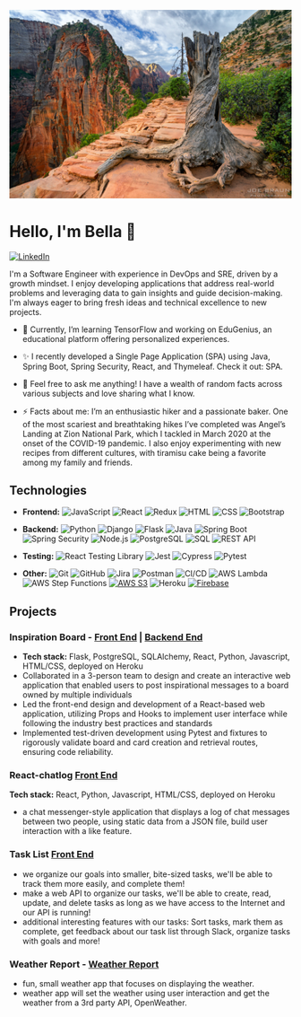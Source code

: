 ![Angel-Landing](https://github.com/bellaiam/bellaiam/blob/main/angel.jpg)

# Hello, I'm Bella 👋
[![LinkedIn](https://img.shields.io/badge/-LinkedIn-blue?logo=linkedin&style=flat-square&logoColor=white)](https://www.linkedin.com/in/bellaiam/)

I'm a Software Engineer with experience in DevOps and SRE, driven by a growth mindset. I enjoy developing applications that address real-world problems and leveraging data to gain insights and guide decision-making. I'm always eager to bring fresh ideas and technical excellence to new projects.

- 🌱 Currently, I’m learning TensorFlow and working on EduGenius, an educational platform offering personalized experiences. 
- ✨ I recently developed a Single Page Application (SPA) using Java, Spring Boot, Spring Security, React, and Thymeleaf. Check it out: SPA.

- 💬 Feel free to ask me anything! I have a wealth of random facts across various subjects and love sharing what I know.

- ⚡ Facts about me: I’m an enthusiastic hiker and a passionate baker. One of the most scariest and breathtaking hikes I’ve completed was Angel’s Landing at Zion National Park, which I tackled in March 2020 at the onset of the COVID-19 pandemic. I also enjoy experimenting with new recipes from different cultures, with tiramisu cake being a favorite among my family and friends.

## Technologies
- **Frontend:**
![JavaScript](https://img.shields.io/badge/-JavaScript-F7DF1E?logo=javascript&logoColor=white&style=flat-square)
![React](https://img.shields.io/badge/-React-61DAFB?logo=react&logoColor=white&style=flat-square)
![Redux](https://img.shields.io/badge/-Redux-764ABC?logo=redux&logoColor=white&style=flat-square)
![HTML](https://img.shields.io/badge/-HTML5-E34F26?logo=html5&logoColor=white&style=flat-square)
![CSS](https://img.shields.io/badge/-CSS3-1572B6?logo=css3&logoColor=white&style=flat-square)
![Bootstrap](https://img.shields.io/badge/-Bootstrap-563D7C?logo=bootstrap&logoColor=white&style=flat-square)
- **Backend:**
![Python](https://img.shields.io/badge/-Python-3776AB?logo=python&logoColor=white&style=flat-square)
![Django](https://img.shields.io/badge/-Django-092E20?logo=django&logoColor=white&style=flat-square)
![Flask](https://img.shields.io/badge/-Flask-000000?logo=flask&logoColor=white&style=flat-square)
![Java](https://img.shields.io/badge/-Java-007396?logo=java&logoColor=white&style=flat-square)
![Spring Boot](https://img.shields.io/badge/-Spring%20Boot-6DB33F?logo=spring-boot&logoColor=white&style=flat-square)
![Spring Security](https://img.shields.io/badge/-Spring%20Security-6DB33F?logo=spring-security&logoColor=white&style=flat-square)
![Node.js](https://img.shields.io/badge/-Node.js-339933?logo=node.js&logoColor=white&style=flat-square)
![PostgreSQL](https://img.shields.io/badge/-PostgreSQL-336791?logo=postgresql&logoColor=white&style=flat-square)
![SQL](https://img.shields.io/badge/-SQL-4479A1?logo=sql&logoColor=white&style=flat-square)
![REST API](https://img.shields.io/badge/-REST%20API-007ACC?style=flat-square)


- **Testing:** 
![React Testing Library](https://img.shields.io/badge/-React%20Testing%20Library-DB7093?logo=testing-library&logoColor=white&style=flat-square)
![Jest](https://img.shields.io/badge/-Jest-C21325?logo=jest&logoColor=white&style=flat-square)
![Cypress](https://img.shields.io/badge/-Cypress-17202C?logo=cypress&logoColor=white&style=flat-square)
![Pytest](https://img.shields.io/badge/-Pytest-3776AB?logo=pytest&logoColor=white&style=flat-square)
- **Other:**
![Git](https://img.shields.io/badge/-Git-F05032?logo=git&logoColor=white&style=flat-square)
![GitHub](https://img.shields.io/badge/-GitHub-181717?logo=github&logoColor=white&style=flat-square)
![Jira](https://img.shields.io/badge/-Jira-0052CC?logo=jira&logoColor=white&style=flat-square)
![Postman](https://img.shields.io/badge/-Postman-FF6C37?logo=postman&logoColor=white&style=flat-square)
![CI/CD](https://img.shields.io/badge/-CI%2FCD-03599C?style=flat-square)
![AWS Lambda](https://img.shields.io/badge/-AWS%20Lambda-FF9900?logo=amazon-aws&logoColor=white&style=flat-square)
![AWS Step Functions](https://img.shields.io/badge/-AWS%20Step%20Functions-FF4F8B?logo=amazon-aws&logoColor=white&style=flat-square)
[![AWS S3](https://img.shields.io/badge/AWS-S3-orange)](https://aws.amazon.com/s3/)
![Heroku](https://img.shields.io/badge/-Heroku-430098?logo=heroku&logoColor=white&style=flat-square)
[![Firebase](https://img.shields.io/badge/Firebase-orange)](https://firebase.google.com/)

## Projects
### Inspiration Board - [Front End](https://github.com/red-med/front-end-inspiration-board) | [Backend End](https://github.com/bellaiam/back-end-inspiration-board)
- **Tech stack:** Flask, PostgreSQL, SQLAlchemy, React, Python, Javascript, HTML/CSS, deployed on Heroku
- Collaborated in a 3-person team to design and create an interactive web application that enabled users to post inspirational messages to a board owned by multiple individuals
- Led the front-end design and development of a React-based web application, utilizing Props and Hooks to implement user interface while following the industry best practices and standards
- Implemented test-driven development using Pytest and fixtures to rigorously validate board and card creation and retrieval routes, ensuring code reliability.
  
### React-chatlog [Front End](https://github.com/bellaiam/react-chatlog)
**Tech stack:** React, Python, Javascript, HTML/CSS, deployed on Heroku
- a chat messenger-style application that displays a log of chat messages between two people, using static data from a JSON file, build user interaction with a like feature.

### Task List [Front End](https://github.com/bellaiam/task-list-front-end)
- we organize our goals into smaller, bite-sized tasks, we'll be able to track them more easily, and complete them!
- make a web API to organize our tasks, we'll be able to create, read, update, and delete tasks as long as we have access to the Internet and our API is running!
- additional interesting features with our tasks: Sort tasks, mark them as complete, get feedback about our task list through Slack, 
organize tasks with goals and more!

### Weather Report - [Weather Report](https://github.com/bellaiam/weather-report)
- fun, small weather app that focuses on displaying the weather.
- weather app will set the weather using user interaction and get the weather from a 3rd party API, OpenWeather.
